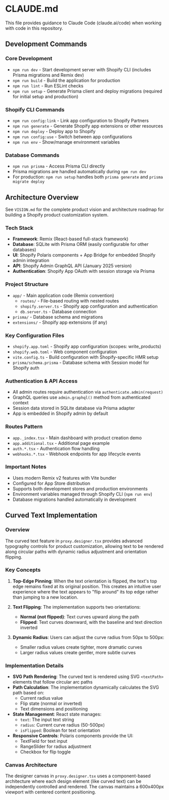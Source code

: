 # CLAUDE.md

This file provides guidance to Claude Code (claude.ai/code) when working with code in this repository.

## Development Commands

### Core Development
- `npm run dev` - Start development server with Shopify CLI (includes Prisma migrations and Remix dev)
- `npm run build` - Build the application for production
- `npm run lint` - Run ESLint checks
- `npm run setup` - Generate Prisma client and deploy migrations (required for initial setup and production)

### Shopify CLI Commands
- `npm run config:link` - Link app configuration to Shopify Partners
- `npm run generate` - Generate Shopify app extensions or other resources
- `npm run deploy` - Deploy app to Shopify
- `npm run config:use` - Switch between app configurations
- `npm run env` - Show/manage environment variables

### Database Commands
- `npm run prisma` - Access Prisma CLI directly
- Prisma migrations are handled automatically during `npm run dev`
- For production: `npm run setup` handles both `prisma generate` and `prisma migrate deploy`

## Architecture Overview

See `VISION.md` for the complete product vision and architecture roadmap for building a Shopify product customization system.

### Tech Stack
- **Framework**: Remix (React-based full-stack framework)
- **Database**: SQLite with Prisma ORM (easily configurable for other databases)
- **UI**: Shopify Polaris components + App Bridge for embedded Shopify admin integration
- **API**: Shopify Admin GraphQL API (January 2025 version)
- **Authentication**: Shopify App OAuth with session storage via Prisma

### Project Structure
- `app/` - Main application code (Remix convention)
  - `routes/` - File-based routing with nested routes
  - `shopify.server.ts` - Shopify app configuration and authentication
  - `db.server.ts` - Database connection
- `prisma/` - Database schema and migrations
- `extensions/` - Shopify app extensions (if any)

### Key Configuration Files
- `shopify.app.toml` - Shopify app configuration (scopes: write_products)
- `shopify.web.toml` - Web component configuration 
- `vite.config.ts` - Build configuration with Shopify-specific HMR setup
- `prisma/schema.prisma` - Database schema with Session model for Shopify auth

### Authentication & API Access
- All admin routes require authentication via `authenticate.admin(request)`
- GraphQL queries use `admin.graphql()` method from authenticated context
- Session data stored in SQLite database via Prisma adapter
- App is embedded in Shopify admin by default

### Routes Pattern
- `app._index.tsx` - Main dashboard with product creation demo
- `app.additional.tsx` - Additional page example
- `auth.*.tsx` - Authentication flow handling
- `webhooks.*.tsx` - Webhook endpoints for app lifecycle events

### Important Notes
- Uses modern Remix v2 features with Vite bundler
- Configured for App Store distribution
- Supports both development stores and production environments
- Environment variables managed through Shopify CLI (`npm run env`)
- Database migrations handled automatically in development

## Curved Text Implementation

### Overview
The curved text feature in `proxy.designer.tsx` provides advanced typography controls for product customization, allowing text to be rendered along circular paths with dynamic radius adjustment and orientation flipping.

### Key Concepts

1. **Top-Edge Pinning**: When the text orientation is flipped, the text's top edge remains fixed at its original position. This creates an intuitive user experience where the text appears to "flip around" its top edge rather than jumping to a new location.

2. **Text Flipping**: The implementation supports two orientations:
   - **Normal (not flipped)**: Text curves upward along the path
   - **Flipped**: Text curves downward, with the baseline and text direction inverted

3. **Dynamic Radius**: Users can adjust the curve radius from 50px to 500px:
   - Smaller radius values create tighter, more dramatic curves
   - Larger radius values create gentler, more subtle curves

### Implementation Details

- **SVG Path Rendering**: The curved text is rendered using SVG `<textPath>` elements that follow circular arc paths
- **Path Calculation**: The implementation dynamically calculates the SVG path based on:
  - Current radius value
  - Flip state (normal or inverted)
  - Text dimensions and positioning
- **State Management**: React state manages:
  - `text`: The input text string
  - `radius`: Current curve radius (50-500px)
  - `isFlipped`: Boolean for text orientation
- **Responsive Controls**: Polaris components provide the UI:
  - TextField for text input
  - RangeSlider for radius adjustment
  - Checkbox for flip toggle

### Canvas Architecture
The designer canvas in `proxy.designer.tsx` uses a component-based architecture where each design element (like curved text) can be independently controlled and rendered. The canvas maintains a 600x400px viewport with centered content positioning.